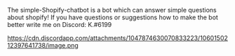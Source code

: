 The simple-Shopify-chatbot is a bot which can answer simple questions about shopify!
If you have questions or suggestions how to make the bot better write me on Discord: K.#6199

https://cdn.discordapp.com/attachments/1047874630070833223/1060150212397641738/image.png
